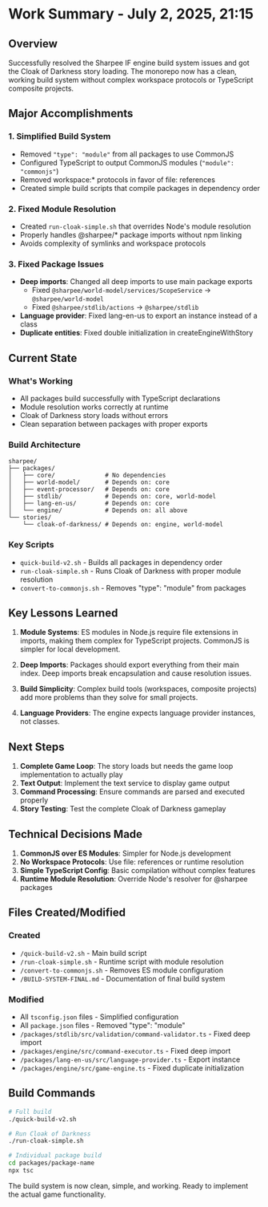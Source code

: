 # Work Summary - July 2, 2025, 21:15

## Overview
Successfully resolved the Sharpee IF engine build system issues and got the Cloak of Darkness story loading. The monorepo now has a clean, working build system without complex workspace protocols or TypeScript composite projects.

## Major Accomplishments

### 1. Simplified Build System
- Removed `"type": "module"` from all packages to use CommonJS
- Configured TypeScript to output CommonJS modules (`"module": "commonjs"`)
- Removed workspace:* protocols in favor of file: references
- Created simple build scripts that compile packages in dependency order

### 2. Fixed Module Resolution
- Created `run-cloak-simple.sh` that overrides Node's module resolution
- Properly handles @sharpee/* package imports without npm linking
- Avoids complexity of symlinks and workspace protocols

### 3. Fixed Package Issues
- **Deep imports**: Changed all deep imports to use main package exports
  - Fixed `@sharpee/world-model/services/ScopeService` → `@sharpee/world-model`
  - Fixed `@sharpee/stdlib/actions` → `@sharpee/stdlib`
- **Language provider**: Fixed lang-en-us to export an instance instead of a class
- **Duplicate entities**: Fixed double initialization in createEngineWithStory

## Current State

### What's Working
- All packages build successfully with TypeScript declarations
- Module resolution works correctly at runtime
- Cloak of Darkness story loads without errors
- Clean separation between packages with proper exports

### Build Architecture
```
sharpee/
├── packages/
│   ├── core/              # No dependencies
│   ├── world-model/       # Depends on: core
│   ├── event-processor/   # Depends on: core
│   ├── stdlib/            # Depends on: core, world-model
│   ├── lang-en-us/        # Depends on: core
│   └── engine/            # Depends on: all above
└── stories/
    └── cloak-of-darkness/ # Depends on: engine, world-model
```

### Key Scripts
- `quick-build-v2.sh` - Builds all packages in dependency order
- `run-cloak-simple.sh` - Runs Cloak of Darkness with proper module resolution
- `convert-to-commonjs.sh` - Removes "type": "module" from packages

## Key Lessons Learned

1. **Module Systems**: ES modules in Node.js require file extensions in imports, making them complex for TypeScript projects. CommonJS is simpler for local development.

2. **Deep Imports**: Packages should export everything from their main index. Deep imports break encapsulation and cause resolution issues.

3. **Build Simplicity**: Complex build tools (workspaces, composite projects) add more problems than they solve for small projects.

4. **Language Providers**: The engine expects language provider instances, not classes.

## Next Steps

1. **Complete Game Loop**: The story loads but needs the game loop implementation to actually play
2. **Text Output**: Implement the text service to display game output
3. **Command Processing**: Ensure commands are parsed and executed properly
4. **Story Testing**: Test the complete Cloak of Darkness gameplay

## Technical Decisions Made

1. **CommonJS over ES Modules**: Simpler for Node.js development
2. **No Workspace Protocols**: Use file: references or runtime resolution
3. **Simple TypeScript Config**: Basic compilation without complex features
4. **Runtime Module Resolution**: Override Node's resolver for @sharpee packages

## Files Created/Modified

### Created
- `/quick-build-v2.sh` - Main build script
- `/run-cloak-simple.sh` - Runtime script with module resolution
- `/convert-to-commonjs.sh` - Removes ES module configuration
- `/BUILD-SYSTEM-FINAL.md` - Documentation of final build system

### Modified
- All `tsconfig.json` files - Simplified configuration
- All `package.json` files - Removed "type": "module"
- `/packages/stdlib/src/validation/command-validator.ts` - Fixed deep import
- `/packages/engine/src/command-executor.ts` - Fixed deep import
- `/packages/lang-en-us/src/language-provider.ts` - Export instance
- `/packages/engine/src/game-engine.ts` - Fixed duplicate initialization

## Build Commands

```bash
# Full build
./quick-build-v2.sh

# Run Cloak of Darkness
./run-cloak-simple.sh

# Individual package build
cd packages/package-name
npx tsc
```

The build system is now clean, simple, and working. Ready to implement the actual game functionality.
